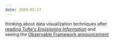 ```yaml
---
date: 2024-02-17
---
```


thinking about data visualization techniques after  
[reading Tufte's *Envisioning Information*](/reviews/2024-02-17-envisioning-information) and  
seeing the [Observable Framework announcement](https://observablehq.com/blog/observable-2-0)
